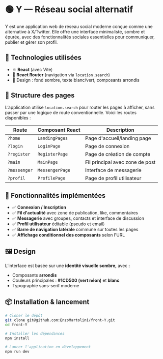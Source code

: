 # 🟢 Y — Réseau social alternatif

Y est une application web de réseau social moderne conçue comme une alternative à X/Twitter. Elle offre une interface minimaliste, sombre et épurée, avec des fonctionnalités sociales essentielles pour communiquer, publier et gérer son profil.

## 🚀 Technologies utilisées

- ⚛️ **React** (avec Vite)
- 💬 **React Router** (navigation via `location.search`)
- 🎨 Design : fond sombre, texte blanc/vert, composants arrondis

## 📁 Structure des pages

L’application utilise `location.search` pour router les pages à afficher, sans passer par une logique de route conventionnelle. Voici les routes disponibles :

| Route           | Composant React       | Description                         |
|----------------|-----------------------|-------------------------------------|
| `?home`         | `LandingPages`        | Page d'accueil/landing page         |
| `?login`        | `LoginPage`           | Page de connexion                   |
| `?register`     | `RegisterPage`        | Page de création de compte          |
| `?main`         | `MainPage`            | Fil principal avec zone de post     |
| `?messenger`    | `MessengerPage`       | Interface de messagerie             |
| `?profil`       | `ProfilePage`         | Page de profil utilisateur          |

## 🧠 Fonctionnalités implémentées

- ✅ **Connexion / Inscription**
- ✅ **Fil d'actualité** avec zone de publication, like, commentaires
- ✅ **Messagerie** avec groupes, contacts et interface de discussion
- ✅ **Profil utilisateur** éditable (pseudo et email)
- ✅ **Barre de navigation latérale** commune sur toutes les pages
- ✅ **Affichage conditionnel des composants** selon l'URL

## 🖼️ Design

L’interface est basée sur une **identité visuelle sombre**, avec :

- Composants **arrondis**
- Couleurs principales : **#1CD500 (vert néon)** et **blanc**
- Typographie sans-serif moderne

## 📦 Installation & lancement

```bash
# Cloner le dépôt
git clone git@github.com:EnzoMartolini/front-Y.git
cd front-Y

# Installer les dépendances
npm install

# Lancer l'application en développement
npm run dev

